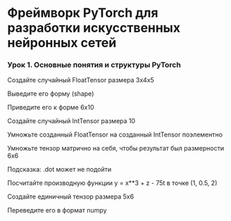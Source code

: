 # Фреймворк PyTorch для разработки искусственных нейронных сетей
### Урок 1. Основные понятия и структуры PyTorch
Создайте случайный FloatTensor размера 3x4x5

Выведите его форму (shape)

Приведите его к форме 6х10

Создайте случайный IntTensor размера 10

Умножьте созданный FloatTensor на созданный IntTensor поэлементно

Умножьте тензор матрично на себя, чтобы результат был размерности 6x6

Подсказка: .dot может не подойти

Посчитайте производную функции y = x**3 + z - 75t в точке (1, 0.5, 2)

Создайте единичный тензор размера 5x6

Переведите его в формат numpy

